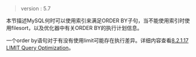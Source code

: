 > version : 5.7

本节描述MySQL何时可以使用索引来满足ORDER BY子句，当不能使用索引时使用filesort，以及优化器中有关ORDER BY的执行计划信息。

一个order by语句对于有没有使用limit可能存在执行差异。详细内容查看[8.2.1.17 LIMIT Query Optimization](https://dev.mysql.com/doc/refman/5.7/en/limit-optimization.html)。


